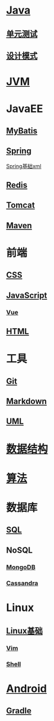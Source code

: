 # [Java](./Books/Java/Java.md)

## [单元测试](./Books/Java/单元测试.md)

## [设计模式](./Books/Java/设计模式.md)

# [JVM](./Books/Java/JVM.md)

# JavaEE

## [MyBatis](./Books/Java/JavaEE/MyBatis.md)

## [Spring](./Books/Java/JavaEE/Spring/Spring.md)

[Spring基础xml](./Books/Java/JavaEE/Spring/Spring基础xml.md)

## [Redis](./Books/Java/JavaEE/Redis.md)

## [Tomcat](./Books/Java/JavaEE/Tomcat.md)

## [Maven](./Books/Java/JavaEE/Maven.md)

# 前端

## [CSS](./Books/Web/前端/CSS.md)

## [JavaScript](./Books/Web/前端/JavaScript.md)

### [Vue](./Books/Web/前端/Vue.md)

## [HTML](./Books/Web/前端/HTML.md)

# 工具

## [Git](./Books/其他/Git.md)

## [Markdown](./Books/其他/Markdown.md)

## [UML](./Books/其他/UML.md)

# [数据结构](./Books/数据结构.md)

# [算法](./Books/算法.md)

# 数据库

## [SQL](./Books/数据库/SQL/SQL.md)

## NoSQL

### [MongoDB](./Books/数据库/NoSQL/MongoDB.md)

### [Cassandra](./Books/数据库/NoSQL/Cassandra.md)

# Linux

## [Linux基础](./Books/Linux/Linux基础.md)

### [Vim](./Books/Linux/vim.md)

### [Shell](./Books/Linux/Shell.md)

# [Android](./Books/Android/Android.md)

## [Gradle](./Books/Android/Gradle.md)
